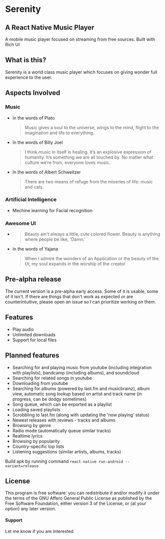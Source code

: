 

# Serenity
## A React Native Music Player

A mobile music player focused on streaming from free sources. Built with Rich UI

## What is this?
Serenity is a world class music player which focuses on giving wonder full experience to the user.



## Aspects Involved

### Music 
- In the words of Plato
	> Music gives a soul to the universe, wings to the mind, flight to the imagination and life to everything. 

- In the words of Billy Joel
	> I think music in itself is healing. It’s an explosive expression of humanity. It’s something we are all touched by. No matter what culture we’re from, everyone loves music. 
	
- In the words of Albert Schweitzer
	> There are two means of refuge from the miseries of life: music and cats.

### Artificial Intelligence
- Mechine learning for Facial recognition

### Awesome UI
- > Beauty ain't always a little, cute colored flower. Beauty is anything where people be like, 'Damn.'
- In the words of Yajana  
    > When I admire the wonders of an Application or the beauty of the UI, my soul expands in the worship of the creator 



## Pre-alpha release
The current version is a pre-alpha early access. Some of it is usable, some of it isn't. If there are things that don't work as expected or are counterintuitive, please open an issue so I can prioritize working on them.


## Features
- Play audio 
- Unlimited downloads
- Support for local files

## Planned features
- Searching for and playing music from youtube (including integration with playlists), bandcamp (including albums), and soundcloud
- Searching for related songs in youtube
- Downloading from youtube
- Searching for albums (powered by last.fm and musicbrainz), album view, automatic song lookup based on artist and track name (in progress, can be dodgy sometimes)
- Song queue, which can be exported as a playlist
- Loading saved playlists
- Scrobbling to last.fm (along with updating the 'now playing' status)
- Newest releases with reviews - tracks and albums
- Browsing by genre
- Radio mode (automatically queue similar tracks)
- Realtime lyrics
- Browsing by popularity
- Country-specific top lists
- Listening suggestions (similar artists, albums, tracks)


Build apk by running command `react-native run-android --variant=release`

## License

This program is free software: you can redistribute it and/or modify it under the terms of the GNU Affero General Public License as published by the Free Software Foundation, either version 3 of the License, or (at your option) any later version.

#### Support 

Let me know if you are interested
